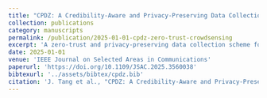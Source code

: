 ```yaml
---
title: "CPDZ: A Credibility-Aware and Privacy-Preserving Data Collection Scheme with Zero-Trust in Next-Generation Crowdsensing Networks"
collection: publications
category: manuscripts
permalink: /publication/2025-01-01-cpdz-zero-trust-crowdsensing
excerpt: 'A zero-trust and privacy-preserving data collection scheme for next-generation crowdsensing systems.'
date: 2025-01-01
venue: 'IEEE Journal on Selected Areas in Communications'
paperurl: 'https://doi.org/10.1109/JSAC.2025.3560038'
bibtexurl: '../assets/bibtex/cpdz.bib'
citation: 'J. Tang et al., "CPDZ: A Credibility-Aware and Privacy-Preserving Data Collection Scheme with Zero-Trust in Next-Generation Crowdsensing Networks," in IEEE Journal on Selected Areas in Communications, doi: 10.1109/JSAC.2025.3560038." <i>IEEE JSAC</i>.'
---
```

